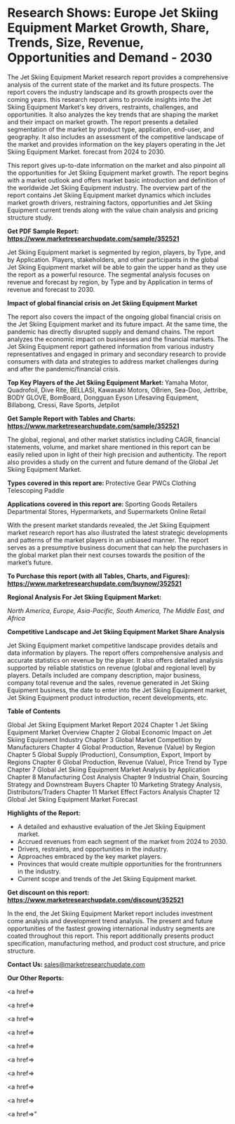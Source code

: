 # Research Shows: Europe Jet Skiing Equipment Market Growth, Share, Trends, Size, Revenue, Opportunities and Demand - 2030

The Jet Skiing Equipment Market research report provides a comprehensive analysis of the current state of the market and its future prospects. The report covers the industry landscape and its growth prospects over the coming years. this research report aims to provide insights into the Jet Skiing Equipment Market's key drivers, restraints, challenges, and opportunities. It also analyzes the key trends that are shaping the market and their impact on market growth. The report presents a detailed segmentation of the market by product type, application, end-user, and geography. It also includes an assessment of the competitive landscape of the market and provides information on the key players operating in the Jet Skiing Equipment Market. forecast from 2024 to 2030.

This report gives up-to-date information on the market and also pinpoint all the opportunities for Jet Skiing Equipment market growth. The report begins with a market outlook and offers market basic introduction and definition of the worldwide Jet Skiing Equipment industry. The overview part of the report contains Jet Skiing Equipment market dynamics which includes market growth drivers, restraining factors, opportunities and Jet Skiing Equipment current trends along with the value chain analysis and pricing structure study.

<strong><b>Get PDF Sample Report: <a href=https://www.marketresearchupdate.com/sample/352521>https://www.marketresearchupdate.com/sample/352521</a></b></strong>

Jet Skiing Equipment market is segmented by region, players, by Type, and by Application. Players, stakeholders, and other participants in the global Jet Skiing Equipment market will be able to gain the upper hand as they use the report as a powerful resource. The segmental analysis focuses on revenue and forecast by region, by Type and by Application in terms of revenue and forecast to 2030.

<strong><b>Impact of global financial crisis on Jet Skiing Equipment Market</b></strong>

The report also covers the impact of the ongoing global financial crisis on the Jet Skiing Equipment market and its future impact. At the same time, the pandemic has directly disrupted supply and demand chains. The report analyzes the economic impact on businesses and the financial markets. The Jet Skiing Equipment report gathered information from various industry representatives and engaged in primary and secondary research to provide consumers with data and strategies to address market challenges during and after the pandemic/financial crisis.

<strong><b>Top Key Players of the Jet Skiing Equipment Market:
</b></strong>Yamaha Motor, Quadrofoil, Dive Rite, BELLASI, Kawasaki Motors, OBrien, Sea-Doo, Jettribe, BODY GLOVE, BomBoard, Dongguan Eyson Lifesaving Equipment, Billabong, Cressi, Rave Sports, Jetpilot<strong><b>
</b></strong>

<strong><b>Get Sample Report with Tables and Charts: <a href=https://www.marketresearchupdate.com/sample/352521>https://www.marketresearchupdate.com/sample/352521</a></b></strong>

The global, regional, and other market statistics including CAGR, financial statements, volume, and market share mentioned in this report can be easily relied upon in light of their high precision and authenticity. The report also provides a study on the current and future demand of the Global Jet Skiing Equipment Market.

<strong><b>Types covered in this report are:
</b></strong>Protective Gear
PWCs
Clothing
Telescoping Paddle<strong><b>
</b></strong>

<strong><b>Applications covered in this report are:
</b></strong>Sporting Goods Retailers
Departmental Stores, Hypermarkets, and Supermarkets
Online Retail<strong><b>
</b></strong>

With the present market standards revealed, the Jet Skiing Equipment market research report has also illustrated the latest strategic developments and patterns of the market players in an unbiased manner. The report serves as a presumptive business document that can help the purchasers in the global market plan their next courses towards the position of the market’s future.

<strong><b>To Purchase this report (with all Tables, Charts, and Figures): <a href=https://www.marketresearchupdate.com/buynow/352521>https://www.marketresearchupdate.com/buynow/352521</a></b></strong>

<strong><b>Regional Analysis For Jet Skiing Equipment Market:</b></strong>

<em><i>North America, Europe, Asia-Pacific, South America, The Middle East, and Africa</i></em>

<strong><b>Competitive Landscape and Jet Skiing Equipment Market Share Analysis</b></strong>

Jet Skiing Equipment market competitive landscape provides details and data information by players. The report offers comprehensive analysis and accurate statistics on revenue by the player. It also offers detailed analysis supported by reliable statistics on revenue (global and regional level) by players. Details included are company description, major business, company total revenue and the sales, revenue generated in Jet Skiing Equipment business, the date to enter into the Jet Skiing Equipment market, Jet Skiing Equipment product introduction, recent developments, etc.

<strong><b>Table of Contents</b></strong>

Global Jet Skiing Equipment Market Report 2024
Chapter 1 Jet Skiing Equipment Market Overview
Chapter 2 Global Economic Impact on Jet Skiing Equipment Industry
Chapter 3 Global Market Competition by Manufacturers
Chapter 4 Global Production, Revenue (Value) by Region
Chapter 5 Global Supply (Production), Consumption, Export, Import by Regions
Chapter 6 Global Production, Revenue (Value), Price Trend by Type
Chapter 7 Global Jet Skiing Equipment Market Analysis by Application
Chapter 8 Manufacturing Cost Analysis
Chapter 9 Industrial Chain, Sourcing Strategy and Downstream Buyers
Chapter 10 Marketing Strategy Analysis, Distributors/Traders
Chapter 11 Market Effect Factors Analysis
Chapter 12 Global Jet Skiing Equipment Market Forecast

<strong><b>Highlights of the Report:</b></strong>

- A detailed and exhaustive evaluation of the Jet Skiing Equipment market.
- Accrued revenues from each segment of the market from 2024 to 2030.
- Drivers, restraints, and opportunities in the industry.
- Approaches embraced by the key market players.
- Provinces that would create multiple opportunities for the frontrunners in the industry.
- Current scope and trends of the Jet Skiing Equipment market.

<strong><b>Get discount on this report: <a href=https://www.marketresearchupdate.com/discount/352521>https://www.marketresearchupdate.com/discount/352521</a></b></strong>

In the end, the Jet Skiing Equipment Market report includes investment come analysis and development trend analysis. The present and future opportunities of the fastest growing international industry segments are coated throughout this report. This report additionally presents product specification, manufacturing method, and product cost structure, and price structure.

<strong><b>Contact Us:
</b></strong>sales@marketresearchupdate.com

<strong>Our Other Reports:</strong>

<a href=></a>

<a href=></a>

<a href=></a>

<a href=></a>

<a href=></a>

<a href=></a>

<a href=></a>

<a href=></a>

<a href=></a>

<a href=></a>"
